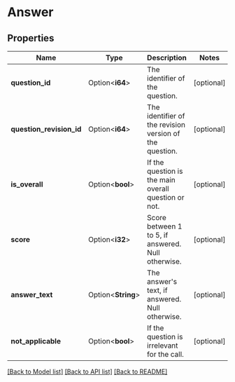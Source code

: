 # Answer

## Properties

Name | Type | Description | Notes
------------ | ------------- | ------------- | -------------
**question_id** | Option<**i64**> | The identifier of the question. | [optional]
**question_revision_id** | Option<**i64**> | The identifier of the revision version of the question. | [optional]
**is_overall** | Option<**bool**> | If the question is the main overall question or not. | [optional]
**score** | Option<**i32**> | Score between 1 to 5, if answered. Null otherwise. | [optional]
**answer_text** | Option<**String**> | The answer's text, if answered. Null otherwise. | [optional]
**not_applicable** | Option<**bool**> | If the question is irrelevant for the call. | [optional]

[[Back to Model list]](../README.md#documentation-for-models) [[Back to API list]](../README.md#documentation-for-api-endpoints) [[Back to README]](../README.md)


